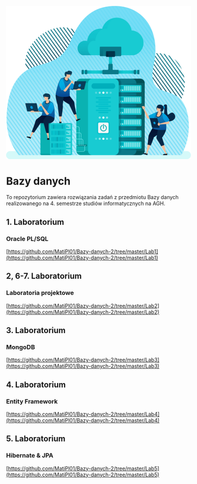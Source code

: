 <div align="center">
  <img alt="Database" src="/docs/database.png"/>
</div>

# Bazy danych

To repozytorium zawiera rozwiązania zadań z przedmiotu Bazy danych realizowanego na 4. semestrze studiów informatycznych na AGH.

## 1. Laboratorium
### Oracle PL/SQL

[https://github.com/MatiPl01/Bazy-danych-2/tree/master/Lab1](https://github.com/MatiPl01/Bazy-danych-2/tree/master/Lab1)

## 2, 6-7. Laboratorium
### Laboratoria projektowe

[https://github.com/MatiPl01/Bazy-danych-2/tree/master/Lab2](https://github.com/MatiPl01/Bazy-danych-2/tree/master/Lab2)

## 3. Laboratorium
### MongoDB

[https://github.com/MatiPl01/Bazy-danych-2/tree/master/Lab3](https://github.com/MatiPl01/Bazy-danych-2/tree/master/Lab3)

## 4. Laboratorium
### Entity Framework

[https://github.com/MatiPl01/Bazy-danych-2/tree/master/Lab4](https://github.com/MatiPl01/Bazy-danych-2/tree/master/Lab4)

## 5. Laboratorium
### Hibernate & JPA

[https://github.com/MatiPl01/Bazy-danych-2/tree/master/Lab5](https://github.com/MatiPl01/Bazy-danych-2/tree/master/Lab5)

